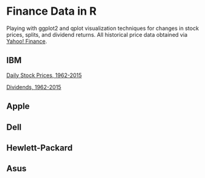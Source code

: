 # Finance Data in R
Playing with ggplot2 and qplot visualization techniques for changes in stock prices, splits, and dividend returns.  All historical price data obtained via [Yahoo! Finance](http://finance.yahoo.com/).

## IBM
[Daily Stock Prices, 1962-2015](http://finance.yahoo.com/q/hp?s=IBM&a=00&b=2&c=1962&d=01&e=13&f=2015&g=d)

[Dividends, 1962-2015](http://finance.yahoo.com/q/hp?s=IBM&a=00&b=2&c=1962&d=01&e=13&f=2015&g=v)

## Apple

## Dell

## Hewlett-Packard

## Asus
